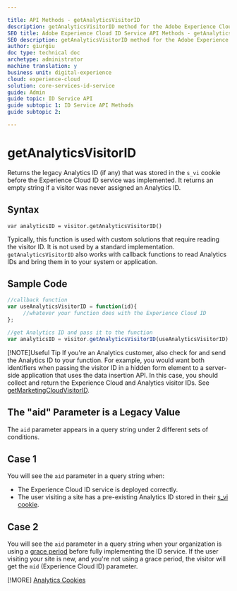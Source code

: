 ```yaml
---

title: API Methods - getAnalyticsVisitorID
description: getAnalyticsVisitorID method for the Adobe Experience Cloud ID Service API
SEO title: Adobe Experience Cloud ID Service API Methods - getAnalyticsVisitorID
SEO description: getAnalyticsVisitorID method for the Adobe Experience Cloud ID Service API
author: giurgiu
doc type: technical doc
archetype: administrator
machine translation: y
business unit: digital-experience
cloud: experience-cloud
solution: core-services-id-service
guide: Admin
guide topic: ID Service API
guide subtopic 1: ID Service API Methods
guide subtopic 2:

---
```


# getAnalyticsVisitorID

Returns the legacy Analytics ID \(if any\) that was stored in the `s_vi` cookie before the Experience Cloud ID service was implemented. It returns an empty string if a visitor was never assigned an Analytics ID.

## Syntax
`var analyticsID = visitor.getAnalyticsVisitorID()` 

Typically, this function is used with custom solutions that require reading the visitor ID. It is not used by a standard implementation. `getAnalyticsVisitorID` also works with callback functions to read Analytics IDs and bring them in to your system or application.

## Sample Code

```javascript
//callback function
var useAnalyticsVisitorID = function(id){
     //whatever your function does with the Experience Cloud ID
};

//get Analytics ID and pass it to the function
var analyticsID = visitor.getAnalyticsVisitorID(useAnalyticsVisitorID)
```

[!NOTE]Useful Tip
If you're an Analytics customer, also check for and send the Analytics ID to your function. For example, you would want both identifiers when passing the visitor ID in a hidden form element to a server-side application that uses the data insertion API. In this case, you should collect and return the Experience Cloud and Analytics visitor IDs. See [getMarketingCloudVisitorID](mcvid-getmcvid.html#).

## The "aid" Parameter is a Legacy Value

The `aid` parameter appears in a query string under 2 different sets of conditions.

## Case 1

You will see the `aid` parameter in a query string when:

+ The Experience Cloud ID service is deployed correctly.
+ The user visiting a site has a pre-existing Analytics ID stored in their [s\_vi cookie](https://marketing.adobe.com/resources/help/en_US/whitepapers/cookies/?f=cookies_analytics.html).

## Case 2

You will see the `aid` parameter in a query string when your organization is using a [grace period](mcvid_grace_period.html#) before fully implementing the ID service. If the user visiting your site is new, and you're not using a grace period, the visitor will get the `mid` \(Experience Cloud ID\) parameter.


[!MORE]
[Analytics Cookies](https://marketing.adobe.com/resources/help/en_US/whitepapers/cookies/cookies_analytics.html)

